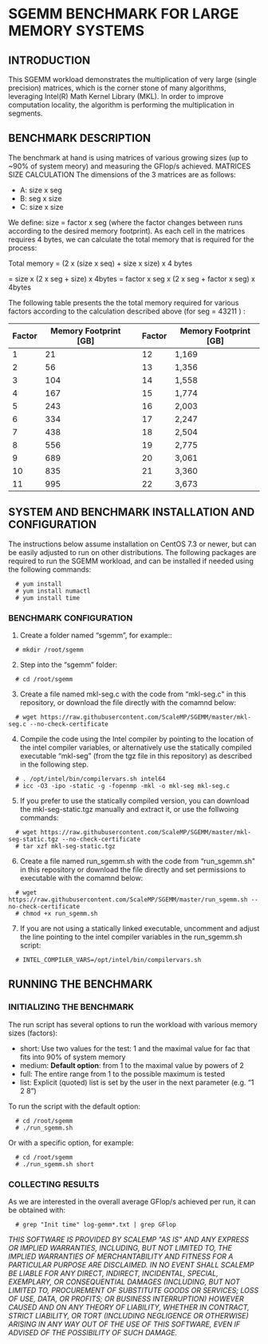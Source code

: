 # SGEMM BENCHMARK FOR LARGE MEMORY SYSTEMS
## INTRODUCTION
This SGEMM workload demonstrates the multiplication of very large (single precision) matrices, which is the corner stone of many algorithms, leveraging Intel(R) Math Kernel Library (MKL).
In order to improve computation locality, the algorithm is performing the multiplication in segments.
## BENCHMARK DESCRIPTION
The benchmark at hand is using matrices of various growing sizes (up to ~90% of system meory) and measuring the GFlop/s achieved.
MATRICES SIZE CALCULATION
The dimensions of the 3 matrices are as follows:
- A: size x seg
- B: seg x size
- C: size x size

We define:  size = factor x seg (where the factor changes between runs according to the desired memory footprint).
As each cell in the matrices requires 4 bytes, we can calculate the total memory  that is required for the process:

Total memory = (2 x (size x seq) + size x size) x 4 bytes

= size x (2 x seg + size) x 4bytes
= factor x seg x (2 x seg + factor x seg) x 4bytes

The following table presents the the total memory required for various factors according to the calculation described above (for seg = 43211 ) :

|Factor|Memory Footprint [GB]|          |Factor|Memory Footprint [GB]|
|---|---|----------|---|---|
|1|21|          |12|1,169|
|2|56|          |13|1,356|
|3|104|          |14|1,558|
|4|167|          |15|1,774|
|5|243|          |16|2,003|
|6|334|          |17|2,247|
|7|438|          |18|2,504|
|8|556|          |19|2,775|
|9|689|          |20|3,061|
|10|835|          |21|3,360|
|11|995|          |22|3,673|

## SYSTEM AND BENCHMARK INSTALLATION AND CONFIGURATION
The instructions below assume installation on CentOS 7.3 or newer, but can be easily adjusted to run on other distributions.
The following packages are required to run the SGEMM workload, and can be installed if needed using the following commands:
```
  # yum install
  # yum install numactl
  # yum install time
```

### BENCHMARK CONFIGURATION
1.	Create a folder named “sgemm”, for example:: 
```
  # mkdir /root/sgemm
```
2.	Step into the “sgemm” folder: 
```
  # cd /root/sgemm
```
3.	Create a file named mkl-seg.c with the code from “mkl-seg.c" in this repository, or download the file directly with the comamnd below:
```
  # wget https://raw.githubusercontent.com/ScaleMP/SGEMM/master/mkl-seg.c --no-check-certificate
```
4.	Compile the code using the Intel compiler by pointing to the location of the intel compiler variables, or alternatively use the statically compiled executable “mkl-seg” (from the tgz file in this repository) as described in the following step.
```
  # . /opt/intel/bin/compilervars.sh intel64
  # icc -O3 -ipo -static -g -fopenmp -mkl -o mkl-seg mkl-seg.c
```
5. If you prefer to use the statically compiled version, you can download the mkl-seg-static.tgz manually and extract it, or use the follwoing commands:
```
  # wget https://raw.githubusercontent.com/ScaleMP/SGEMM/master/mkl-seg-static.tgz --no-check-certificate
  # tar xzf mkl-seg-static.tgz
```
6.	Create a file named run_sgemm.sh with the code from “run_sgemm.sh" in this repository or download the file directly and set permissions to executable with the comamnd below:
```
  # wget https://raw.githubusercontent.com/ScaleMP/SGEMM/master/run_sgemm.sh --no-check-certificate
  # chmod +x run_sgemm.sh
```
7.	If you are not using a statically linked executable, uncomment and adjust the line pointing to the intel compiler variables in the run_sgemm.sh script:
```
  # INTEL_COMPILER_VARS=/opt/intel/bin/compilervars.sh
```

## RUNNING THE BENCHMARK
### INITIALIZING THE BENCHMARK
The run script has several options to run the workload with various memory sizes (factors):
- short: 	Use two values for the test: 1 and the maximal value for fac that fits into 90% of system memory
- medium: 	**Default option**: from 1 to the maximal value by powers of 2
- full:   	The entire range from 1 to the possible maximum is tested
- list:   	Explicit (quoted) list is set by the user in the next parameter (e.g. “1 2 8”)

To run the script with the default option:
```
  # cd /root/sgemm
  # ./run_sgemm.sh
```
Or with a specific option, for example:
```
  # cd /root/sgemm
  # ./run_sgemm.sh short
```

### COLLECTING RESULTS
As we are interested in the overall average GFlop/s achieved per run, it can be obtained with:
```
  # grep "Init time" log-gemm*.txt | grep GFlop
```




*THIS SOFTWARE IS PROVIDED BY SCALEMP "AS IS" AND ANY EXPRESS OR IMPLIED WARRANTIES, INCLUDING, BUT NOT LIMITED TO, THE IMPLIED WARRANTIES OF MERCHANTABILITY AND FITNESS FOR A PARTICULAR PURPOSE ARE DISCLAIMED. IN NO EVENT SHALL SCALEMP BE LIABLE FOR ANY DIRECT, INDIRECT, INCIDENTAL, SPECIAL, EXEMPLARY, OR CONSEQUENTIAL DAMAGES (INCLUDING, BUT NOT LIMITED TO, PROCUREMENT OF SUBSTITUTE GOODS OR SERVICES; LOSS OF USE, DATA, OR PROFITS; OR BUSINESS INTERRUPTION) HOWEVER CAUSED AND ON ANY THEORY OF LIABILITY, WHETHER IN CONTRACT, STRICT LIABILITY, OR TORT (INCLUDING NEGLIGENCE OR
OTHERWISE) ARISING IN ANY WAY OUT OF THE USE OF THIS SOFTWARE, EVEN IF ADVISED OF THE POSSIBILITY OF SUCH DAMAGE.*








